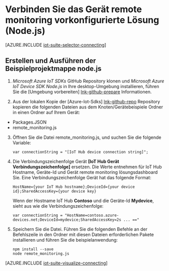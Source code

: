 <properties
   pageTitle="Gerät mit Node.js | Microsoft Azure"
   description="Beschreibt, wie ein Gerät der Azure IoT Suite vorkonfiguriert remote monitoring-Lösung mit einer Anwendung Node.js geschrieben."
   services=""
   suite="iot-suite"
   documentationCenter="na"
   authors="dominicbetts"
   manager="timlt"
   editor=""/>

<tags
   ms.service="iot-suite"
   ms.devlang="na"
   ms.topic="article"
   ms.tgt_pltfrm="na"
   ms.workload="na"
   ms.date="10/05/2016"
   ms.author="dobett"/>


# <a name="connect-your-device-to-the-remote-monitoring-preconfigured-solution-nodejs"></a>Verbinden Sie das Gerät remote monitoring vorkonfigurierte Lösung (Node.js)

[AZURE.INCLUDE [iot-suite-selector-connecting](../../includes/iot-suite-selector-connecting.md)]

## <a name="build-and-run-the-nodejs-sample-solution"></a>Erstellen und Ausführen der Beispielprojektmappe node.js

1. *Microsoft Azure IoT SDKs* GitHub Repository klonen und *Microsoft Azure IoT Device SDK Node.js* in Ihre desktop-Umgebung installieren, führen Sie die [Umgebung vorbereiten] [ lnk-github-prepare] Informationen.

2. Aus der lokalen Kopie der [Azure-Iot-Sdks] [ lnk-github-repo] Repository kopieren die folgenden Dateien aus dem Knoten/Gerätebeispiele Ordner in einen Ordner auf Ihrem Gerät:

  - Packages.JSON
  - remote_monitoring.js

3. Öffnen Sie die Datei remote_monitoring.js, und suchen Sie die folgende Variable:

    ```
    var connectionString = "[IoT Hub device connection string]";
    ```

4. Die Verbindungszeichenfolge Gerät **[IoT Hub Gerät Verbindungszeichenfolge]** ersetzen. Die Werte entnehmen für IoT Hub Hostname, Geräte-Id und Gerät remote monitoring lösungsdashboard Sie. Eine Verbindungszeichenfolge Gerät hat das folgende Format:

    ```
    HostName={your IoT Hub hostname};DeviceId={your device id};SharedAccessKey={your device key}
    ```

    Wenn der Hostname IoT Hub **Contoso** und die Geräte-Id **Mydevice**, sieht aus wie die Verbindungszeichenfolge:

    ```
    var connectionString = "HostName=contoso.azure-devices.net;DeviceId=mydevice;SharedAccessKey=2s ... =="
    ```

5. Speichern Sie die Datei. Führen Sie die folgenden Befehle an der Befehlszeile in den Ordner mit diesen Dateien erforderlichen Pakete installieren und führen Sie die beispielanwendung:

    ```
    npm install --save
    node remote_monitoring.js
    ```

[AZURE.INCLUDE [iot-suite-visualize-connecting](../../includes/iot-suite-visualize-connecting.md)]

[lnk-github-repo]: https://github.com/azure/azure-iot-sdks
[lnk-github-prepare]: https://github.com/Azure/azure-iot-sdks/blob/master/doc/get_started/node-devbox-setup.md